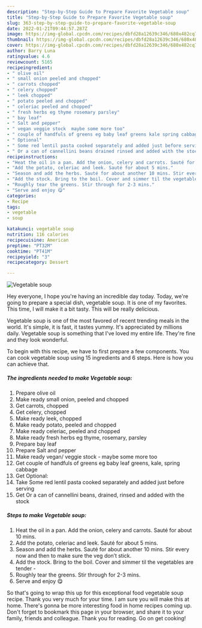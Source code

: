```yaml
---
description: "Step-by-Step Guide to Prepare Favorite Vegetable soup"
title: "Step-by-Step Guide to Prepare Favorite Vegetable soup"
slug: 363-step-by-step-guide-to-prepare-favorite-vegetable-soup
date: 2022-01-21T09:44:57.287Z
image: https://img-global.cpcdn.com/recipes/dbfd28a12639c346/680x482cq70/vegetable-soup-recipe-main-photo.jpg
thumbnail: https://img-global.cpcdn.com/recipes/dbfd28a12639c346/680x482cq70/vegetable-soup-recipe-main-photo.jpg
cover: https://img-global.cpcdn.com/recipes/dbfd28a12639c346/680x482cq70/vegetable-soup-recipe-main-photo.jpg
author: Barry Luna
ratingvalue: 4.6
reviewcount: 5165
recipeingredient:
- " olive oil"
- " small onion peeled and chopped"
- " carrots chopped"
- " celery chopped"
- " leek chopped"
- " potato peeled and chopped"
- " celeriac peeled and chopped"
- " fresh herbs eg thyme rosemary parsley"
- " bay leaf"
- " Salt and pepper"
- " vegan veggie stock  maybe some more too"
- " couple of handfuls of greens eg baby leaf greens kale spring cabbage"
- " Optional"
- " Some red lentil pasta cooked separately and added just before serving"
- " Or a can of cannellini beans drained rinsed and added with the stock"
recipeinstructions:
- "Heat the oil in a pan. Add the onion, celery and carrots. Sauté for about 10 mins."
- "Add the potato, celeriac and leek. Sauté for about 5 mins."
- "Season and add the herbs. Sauté for about another 10 mins. Stir every now and then to make sure the veg don’t stick."
- "Add the stock. Bring to the boil. Cover and simmer til the vegetables are tender -"
- "Roughly tear the greens. Stir through for 2-3 mins."
- "Serve and enjoy 😋"
categories:
- Recipe
tags:
- vegetable
- soup

katakunci: vegetable soup 
nutrition: 116 calories
recipecuisine: American
preptime: "PT32M"
cooktime: "PT41M"
recipeyield: "3"
recipecategory: Dessert

---
```



![Vegetable soup](https://img-global.cpcdn.com/recipes/dbfd28a12639c346/680x482cq70/vegetable-soup-recipe-main-photo.jpg)

Hey everyone, I hope you're having an incredible day today. Today, we're going to prepare a special dish, vegetable soup. It is one of my favorites. This time, I will make it a bit tasty. This will be really delicious.



Vegetable soup is one of the most favored of recent trending meals in the world. It's simple, it is fast, it tastes yummy. It's appreciated by millions daily. Vegetable soup is something that I've loved my entire life. They're fine and they look wonderful.


To begin with this recipe, we have to first prepare a few components. You can cook vegetable soup using 15 ingredients and 6 steps. Here is how you can achieve that.

<!--inarticleads1-->

##### The ingredients needed to make Vegetable soup:

1. Prepare  olive oil
1. Make ready  small onion, peeled and chopped
1. Get  carrots, chopped
1. Get  celery, chopped
1. Make ready  leek, chopped
1. Make ready  potato, peeled and chopped
1. Make ready  celeriac, peeled and chopped
1. Make ready  fresh herbs eg thyme, rosemary, parsley
1. Prepare  bay leaf
1. Prepare  Salt and pepper
1. Make ready  vegan/ veggie stock - maybe some more too
1. Get  couple of handfuls of greens eg baby leaf greens, kale, spring cabbage
1. Get  Optional:
1. Take  Some red lentil pasta cooked separately and added just before serving
1. Get  Or a can of cannellini beans, drained, rinsed and added with the stock




<!--inarticleads2-->

##### Steps to make Vegetable soup:

1. Heat the oil in a pan. Add the onion, celery and carrots. Sauté for about 10 mins.
1. Add the potato, celeriac and leek. Sauté for about 5 mins.
1. Season and add the herbs. Sauté for about another 10 mins. Stir every now and then to make sure the veg don’t stick.
1. Add the stock. Bring to the boil. Cover and simmer til the vegetables are tender -
1. Roughly tear the greens. Stir through for 2-3 mins.
1. Serve and enjoy 😋




So that's going to wrap this up for this exceptional food vegetable soup recipe. Thank you very much for your time. I am sure you will make this at home. There's gonna be more interesting food in home recipes coming up. Don't forget to bookmark this page in your browser, and share it to your family, friends and colleague. Thank you for reading. Go on get cooking!
